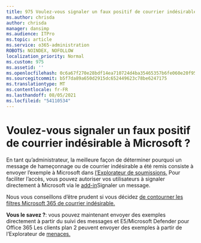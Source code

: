 ```yaml
---
title: 975 Voulez-vous signaler un faux positif de courrier indésirable à Microsoft ?
ms.author: chrisda
author: chrisda
manager: dansimp
ms.audience: ITPro
ms.topic: article
ms.service: o365-administration
ROBOTS: NOINDEX, NOFOLLOW
localization_priority: Normal
ms.custom: 975
ms.assetid: ''
ms.openlocfilehash: 0c6a67f270e28bdf14ea710724d4ba35465357b6fe060e20f955f7df03c663e5
ms.sourcegitcommit: b5f7da89a650d2915dc652449623c78be6247175
ms.translationtype: MT
ms.contentlocale: fr-FR
ms.lasthandoff: 08/05/2021
ms.locfileid: "54110534"
---
```

# <a name="would-you-like-to-report-a-spam-false-positive-to-microsoft"></a>Voulez-vous signaler un faux positif de courrier indésirable à Microsoft ?

En tant qu’administrateur, la meilleure façon de déterminer pourquoi un message de hameçonnage ou de courrier indésirable a été remis consiste à envoyer l’exemple à Microsoft dans [l’Explorateur de soumissions.](https://protection.office.com/reportsubmission) Pour faciliter l’accès, vous pouvez autoriser vos utilisateurs à signaler directement à Microsoft via le [add-in](https://appsource.microsoft.com/product/office/WA104381180?src=office&tab=Overview)Signaler un message.

Nous vous conseillons d’être prudent si vous décidez [de contourner les filtres Microsoft 365 de courrier indésirable.](/exchange/troubleshoot/antispam/cautions-against-bypassing-spam-filters)

**Vous le savez ?**: vous pouvez [](https://protection.office.com/messagetrace) maintenant envoyer des exemples directement à partir du suivi des messages et E5/Microsoft Defender pour Office 365 Les clients plan 2 peuvent envoyer des exemples à partir de l’Explorateur de [menaces.](/microsoft-365/security/office-365-security/threat-explorer)

